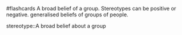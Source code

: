 #flashcards 
A broad belief of a group. Stereotypes can be positive or negative.  generalised beliefs of groups of people.

stereotype::A broad belief about a group
<!--SR:!2023-11-08,4,270-->